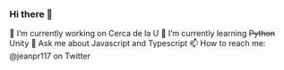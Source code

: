 ### Hi there 👋
🔭 I’m currently working on Cerca de la U
🌱 I’m currently learning ~~Python~~ Unity
💬 Ask me about Javascript and Typescript
📫 How to reach me: @jeanpr117 on Twitter
